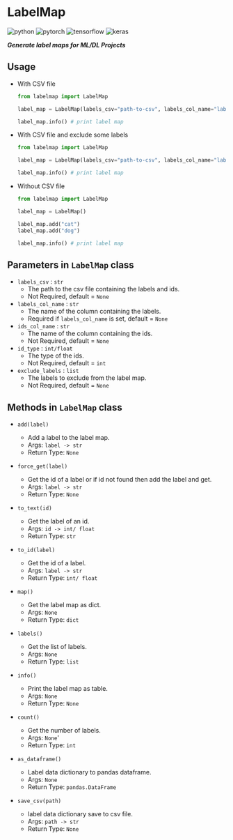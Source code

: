 # LabelMap

![python](https://img.shields.io/static/v1?logo=python&labelColor=3776AB&color=ffffff&logoColor=ffffff&style=flat-square&label=%20&message=Python3)
![pytorch](https://img.shields.io/static/v1?logo=pytorch&labelColor=EE4C2C&color=ffffff&logoColor=ffffff&style=flat-square&label=%20&message=Pytorch)
![tensorflow](https://img.shields.io/static/v1?logo=tensorflow&labelColor=FF6F00&color=ffffff&logoColor=ffffff&style=flat-square&label=%20&message=Tensorflow)
![keras](https://img.shields.io/static/v1?logo=keras&labelColor=D00000&color=ffffff&logoColor=ffffff&style=flat-square&label=%20&message=Keras)

***Generate label maps for ML/DL Projects***

## Usage

- With CSV file

    ```python
    from labelmap import LabelMap

    label_map = LabelMap(labels_csv="path-to-csv", labels_col_name="labels")   

    label_map.info() # print label map
    ```

- With CSV file and exclude some labels

    ```python
    from labelmap import LabelMap

    label_map = LabelMap(labels_csv="path-to-csv", labels_col_name="labels", exclude_labels=["cat", "dog"])    

    label_map.info() # print label map
    ```

- Without CSV file

    ```python
    from labelmap import LabelMap

    label_map = LabelMap()

    label_map.add("cat")
    label_map.add("dog")

    label_map.info() # print label map
    ```

## Parameters in `LabelMap` class

- `labels_csv` : `str`
  - The path to the csv file containing the labels and ids.
  - Not Required, default = `None`
- `labels_col_name` : `str`
  - The name of the column containing the labels.
  - Required if `labels_col_name` is set, default = `None`
- `ids_col_name` : `str`
  - The name of the column containing the ids.
  - Not Required, default = `None`
- `id_type` : `int/float`
  - The type of the ids.
  - Not Required, default = `int`
- `exclude_labels` : `list`
  - The labels to exclude from the label map.
  - Not Required, default = `None`

## Methods in `LabelMap` class

- `add(label)`
  - Add a label to the label map.
  - Args: `label -> str`
  - Return Type: `None`

- `force_get(label)`
  - Get the id of a label or if id not found then add the label and get.
  - Args: `label -> str`
  - Return Type: `None`

- `to_text(id)`
  - Get the label of an id.
  - Args: `id -> int/ float`
  - Return Type: `str`

- `to_id(label)`
  - Get the id of a label.
  - Args: `label -> str`
  - Return Type: `int/ float`

- `map()`
  - Get the label map as dict.
  - Args: `None`
  - Return Type: `dict`

- `labels()`
  - Get the list of labels.
  - Args: `None`
  - Return Type: `list`

- `info()`
  - Print the label map as table.
  - Args: `None`
  - Return Type: `None`

- `count()`
  - Get the number of labels.
  - Args: `None`'
  - Return Type: `int`

- `as_dataframe()`
  - Label data dictionary to pandas dataframe.
  - Args: `None`
  - Return Type: `pandas.DataFrame`

- `save_csv(path)`
  - label data dictionary save to csv file.
  - Args: `path -> str`
  - Return Type: `None`
